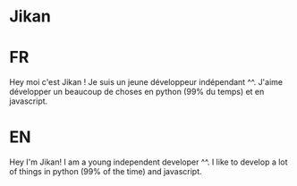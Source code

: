 # Jikan
# FR

Hey moi c'est Jikan ! Je suis un jeune développeur indépendant ^^. J'aime développer un beaucoup de choses en python (99% du temps) et en javascript.

# EN

Hey I'm Jikan! I am a young independent developer ^^. I like to develop a lot of things in python (99% of the time) and javascript.
